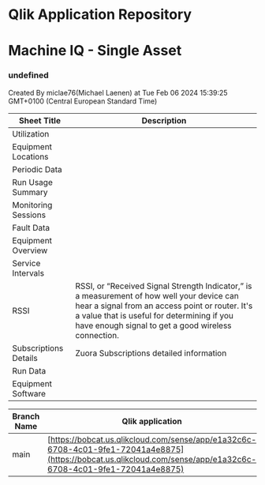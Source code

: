 # Qlik Application Repository 
# Machine IQ - Single Asset
### undefined
Created By miclae76(Michael Laenen) at Tue Feb 06 2024 15:39:25 GMT+0100 (Central European Standard Time)




Sheet Title | Description
------------ | -------------
Utilization|
Equipment Locations|
Periodic Data|
Run Usage Summary|
Monitoring Sessions|
Fault Data|
Equipment Overview|
Service Intervals|
RSSI|RSSI, or “Received Signal Strength Indicator,” is a measurement of how well your device can hear a signal from an access point or router. It's a value that is useful for determining if you have enough signal to get a good wireless connection.
Subscriptions Details|Zuora Subscriptions detailed information
Run Data|
Equipment Software|



Branch Name|Qlik application
---|---
main|[https://bobcat.us.qlikcloud.com/sense/app/e1a32c6c-6708-4c01-9fe1-72041a4e8875](https://bobcat.us.qlikcloud.com/sense/app/e1a32c6c-6708-4c01-9fe1-72041a4e8875)